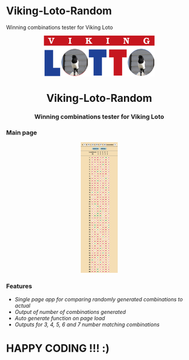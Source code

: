 # Viking-Loto-Random
Winning combinations tester for Viking Loto

<p align="center"><img src="viking.png" width="300px"></p>

<h1 align="center">
    <strong>Viking-Loto-Random</strong>
</h1>
<h3 align="center">
    <p>Winning combinations tester for Viking Loto</p>
</h3>

### Main page

<p align="center"><img src="screenshot.jpg" width="100px"></p>

### Features
* *Single page app for comparing randomly generated combinations to actual*
* *Output of number of combinations generated*
* *Auto generate function on page load*
* *Outputs for 3, 4, 5, 6 and 7 number matching combinations*

# HAPPY CODING !!! :)
